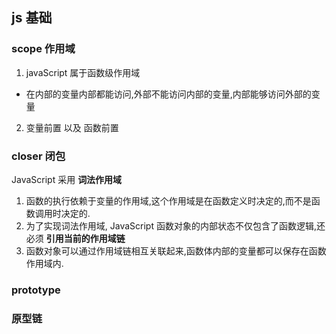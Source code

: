 ## js 基础


### scope 作用域

1. javaScript 属于函数级作用域
  - 在内部的变量内部都能访问,外部不能访问内部的变量,内部能够访问外部的变量
2. 变量前置 以及 函数前置

### closer 闭包
JavaScript 采用 __词法作用域__
1. 函数的执行依赖于变量的作用域,这个作用域是在函数定义时决定的,而不是函数调用时决定的.
2. 为了实现词法作用域, JavaScript 函数对象的内部状态不仅包含了函数逻辑,还必须 __引用当前的作用域链__
3. 函数对象可以通过作用域链相互关联起来,函数体内部的变量都可以保存在函数作用域内.

### prototype

### 原型链

